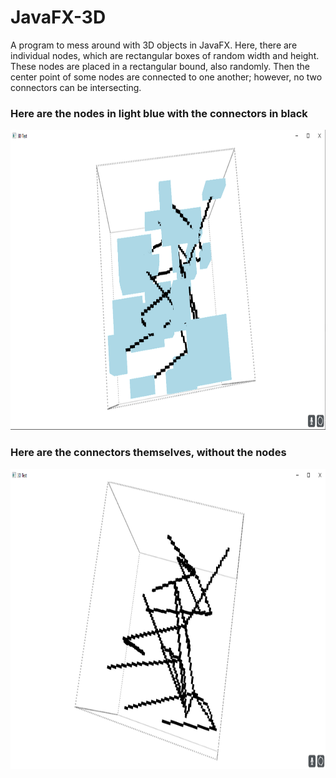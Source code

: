 # JavaFX-3D
A program to mess around with 3D objects in JavaFX. Here, there are individual nodes, which are rectangular boxes of random width and height.
These nodes are placed in a rectangular bound, also randomly. Then the center point of some nodes are connected to one another; however, no two connectors can be intersecting.

### Here are the nodes in light blue with the connectors in black

<img src="imgs/nodes.png" width="853" height="480" />

### Here are the connectors themselves, without the nodes

<img src="imgs/connectors.png" width="853" height="480" />